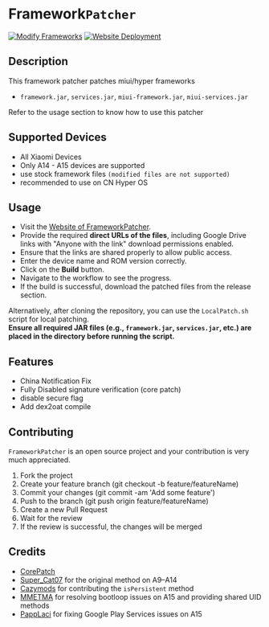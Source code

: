 # Framework`Patcher`
[![Modify Frameworks](https://github.com/Jefino9488/FrameworkPatcher/actions/workflows/patcher.yml/badge.svg)](https://github.com/Jefino9488/FrameworkPatcher/actions/workflows/patcher.yml) [![Website Deployment](https://github.com/Jefino9488/FrameworkPatcher/actions/workflows/deploy.yml/badge.svg)](https://github.com/Jefino9488/FrameworkPatcher/actions/workflows/deploy.yml)
## Description

This framework patcher patches miui/hyper frameworks 

 - `framework.jar`, `services.jar`, `miui-framework.jar`, `miui-services.jar `

Refer to the usage section to know how to use this patcher

## Supported Devices

 - All Xiaomi Devices
 - Only A14 - A15 devices are supported
 - use stock framework files `(modified files are not supported)`
 - recommended to use on CN Hyper OS

## Usage

- Visit the [Website of FrameworkPatcher](https://rinnsakaguchi.github.io/FrameworkPatcher/).  
- Provide the required **direct URLs of the files**, including Google Drive links with "Anyone with the link" download permissions enabled.  
- Ensure that the links are shared properly to allow public access.  
- Enter the device name and ROM version correctly.  
- Click on the **Build** button.  
- Navigate to the workflow to see the progress.  
- If the build is successful, download the patched files from the release section.

Alternatively, after cloning the repository, you can use the `LocalPatch.sh` script for local patching.  
**Ensure all required JAR files (e.g., `framework.jar`, `services.jar`, etc.) are placed in the directory before running the script.**

## Features

 - China Notification Fix
 - Fully Disabled signature verification (core patch)
 - disable secure flag
 - Add dex2oat compile

## Contributing

`FrameworkPatcher` is an open source project and your contribution is very much appreciated.
1. Fork the project
2. Create your feature branch (git checkout -b feature/featureName)
3. Commit your changes (git commit -am 'Add some feature')
4. Push to the branch (git push origin feature/featureName)
5. Create a new Pull Request
6. Wait for the review
7. If the review is successful, the changes will be merged

## Credits

- [CorePatch](https://github.com/LSPosed/CorePatch)  
- [Super_Cat07](https://t.me/Super_Cat07) for the original method on A9–A14
- [Cazymods](https://t.me/not_aric) for contributing the `isPersistent` method
- [MMETMA](https://t.me/MMETMA2) for resolving bootloop issues on A15 and providing shared UID methods
- [PappLaci](https://t.me/PappLaci) for fixing Google Play Services issues on A15